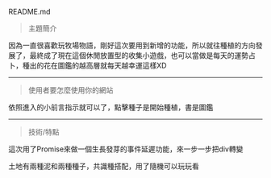 README.md

> 主題簡介

因為一直很喜歡玩牧場物語，剛好這次要用到新增的功能，所以就往種植的方向發展了，最終成了現在這個休閒放置型的收集小遊戲，也可以當做是每天的運勢占卜，種出的花在圖鑑的越高層就每天越幸運這樣XD


-----
> 使用者要怎麼使用你的網站

依照進入的小前言指示就可以了，點擊種子是開始種植，書是圖鑑

----
 > 技術/特點

這次用了Promise來做一個生長發芽的事件延遲功能，來一步一步把div轉變

土地有兩種泥和兩種種子，共識種搭配，用了隨機可以玩玩看
